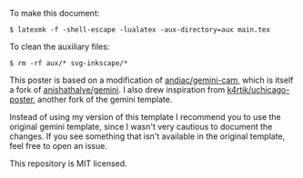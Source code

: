 To make this document:
```console
$ latexmk -f -shell-escape -lualatex -aux-directory=aux main.tex
```

To clean the auxiliary files:
```console
$ rm -rf aux/* svg-inkscape/*
```

This poster is based on a modification of [andiac/gemini-cam](https://github.com/andiac/gemini-cam), which is itself a fork of [anishathalye/gemini](https://github.com/anishathalye/gemini). I also drew inspiration from [k4rtik/uchicago-poster](https://github.com/k4rtik/uchicago-poster), another fork of the gemini template.

Instead of using my version of this template I recommend you to use the original gemini template, since I wasn't very cautious to document the changes. If you see something that isn't available in the original template, feel free to open an issue.

This repository is MIT licensed.
